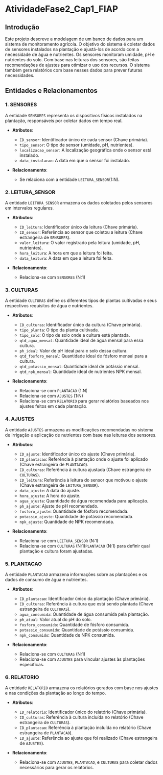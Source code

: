 # AtividadeFase2_Cap1_FIAP

## Introdução

Este projeto descreve a modelagem de um banco de dados para um sistema de monitoramento agrícola. O objetivo do sistema é coletar dados de sensores instalados na plantação e ajustá-los de acordo com a necessidade de água e nutrientes. Os sensores monitoram umidade, pH e nutrientes do solo. Com base nas leituras dos sensores, são feitas recomendações de ajustes para otimizar o uso dos recursos. O sistema também gera relatórios com base nesses dados para prever futuras necessidades.

## Entidades e Relacionamentos

### 1. SENSORES

A entidade `SENSORES` representa os dispositivos físicos instalados na plantação, responsáveis por coletar dados em tempo real.

- **Atributos**:
  - `ID_sensor`: Identificador único de cada sensor (Chave primária).
  - `tipo_sensor`: O tipo de sensor (umidade, pH, nutrientes).
  - `localizacao_sensor`: A localização geográfica onde o sensor está instalado.
  - `data_instalacao`: A data em que o sensor foi instalado.

- **Relacionamento**: 
  - Se relaciona com a entidade `LEITURA_SENSOR`(1:N).

### 2. LEITURA_SENSOR

A entidade `LEITURA_SENSOR` armazena os dados coletados pelos sensores em intervalos regulares.

- **Atributos**:
  - `ID_leitura`: Identificador único da leitura (Chave primária).
  - `ID_sensor`: Referência ao sensor que coletou a leitura (Chave estrangeira de `SENSORES`).
  - `valor_leitura`: O valor registrado pela leitura (umidade, pH, nutrientes).
  - `hora_leitura`: A hora em que a leitura foi feita.
  - `data_leitura`: A data em que a leitura foi feita.

- **Relacionamento**: 
  - Relaciona-se com `SENSORES` (N:1)

### 3. CULTURAS

A entidade `CULTURAS` define os diferentes tipos de plantas cultivadas e seus respectivos requisitos de água e nutrientes.

- **Atributos**:
  - `ID_culturas`: Identificador único da cultura (Chave primária).
  - `tipo_planta`: O tipo da planta cultivada.
  - `tipo_solo`: O tipo de solo onde a cultura está plantada.
  - `qtd_agua_mensal`: Quantidade ideal de água mensal para essa cultura.
  - `ph_ideal`: Valor de pH ideal para o solo dessa cultura.
  - `qtd_fosforo_mensal`: Quantidade ideal de fósforo mensal para a cultura.
  - `qtd_potassio_mensal`: Quantidade ideal de potássio mensal.
  - `qtd_npk_mensal`: Quantidade ideal de nutrientes NPK mensal.

- **Relacionamento**: 
  - Relaciona-se com `PLANTACAO` (1:N)
  - Relaciona-se com `AJUSTES` (1:N)
  - Relaciona-se com `RELATORIO` para gerar relatórios baseados nos ajustes feitos em cada plantação.

### 4. AJUSTES

A entidade `AJUSTES` armazena as modificações recomendadas no sistema de irrigação e aplicação de nutrientes com base nas leituras dos sensores.

- **Atributos**:
  - `ID_ajuste`: Identificador único do ajuste (Chave primária).
  - `ID_plantacao`: Referência à plantação onde o ajuste foi aplicado (Chave estrangeira de `PLANTACAO`).
  - `ID_culturas`: Referência à cultura ajustada (Chave estrangeira de `CULTURAS`).
  - `ID_leitura`: Referência à leitura do sensor que motivou o ajuste (Chave estrangeira de `LEITURA_SENSOR`).
  - `data_ajuste`: A data do ajuste.
  - `hora_ajuste`: A hora do ajuste.
  - `agua_ajuste`: Quantidade de água recomendada para aplicação.
  - `ph_ajuste`: Ajuste de pH recomendado.
  - `fosforo_ajuste`: Quantidade de fósforo recomendada.
  - `potassio_ajuste`: Quantidade de potássio recomendada.
  - `npk_ajuste`: Quantidade de NPK recomendada.

- **Relacionamento**:
  - Relaciona-se com `LEITURA_SENSOR` (N:1)
  - Relaciona-se com `CULTURAS` (N:1)`PLANTACAO` (N:1) para definir qual plantação e cultura foram ajustadas.

### 5. PLANTACAO

A entidade `PLANTACAO` armazena informações sobre as plantações e os dados de consumo de água e nutrientes.

- **Atributos**:
  - `ID_plantacao`: Identificador único da plantação (Chave primária).
  - `ID_culturas`: Referência à cultura que está sendo plantada (Chave estrangeira de `CULTURAS`).
  - `agua_consumida`: Quantidade de água consumida pela plantação.
  - `ph_atual`: Valor atual do pH do solo.
  - `fosforo_consumido`: Quantidade de fósforo consumida.
  - `potassio_consumido`: Quantidade de potássio consumida.
  - `npk_consumido`: Quantidade de NPK consumida.

- **Relacionamento**:
  - Relaciona-se com `CULTURAS` (N:1)
  - Relaciona-se com `AJUSTES` para vincular ajustes às plantações específicas.

### 6. RELATORIO

A entidade `RELATORIO` armazena os relatórios gerados com base nos ajustes e nas condições da plantação ao longo do tempo.

- **Atributos**:
  - `ID_relatorio`: Identificador único do relatório (Chave primária).
  - `ID_culturas`: Referência à cultura incluída no relatório (Chave estrangeira de `CULTURAS`).
  - `ID_plantacao`: Referência à plantação incluída no relatório (Chave estrangeira de `PLANTACAO`).
  - `ID_ajuste`: Referência ao ajuste que foi realizado (Chave estrangeira de `AJUSTES`).

- **Relacionamento**:
  - Relaciona-se com `AJUSTES`, `PLANTACAO`, e `CULTURAS` para coletar dados necessários para gerar os relatórios.
